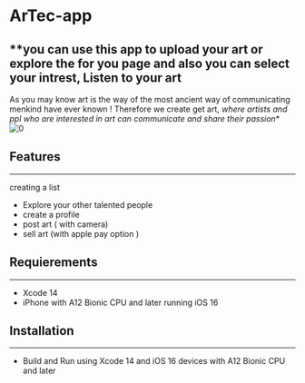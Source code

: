 # ArTec-app

## **you can use this app to upload your art or explore the for you page and also you can select your intrest, Listen to your art 
As you may know art is the way of the most ancient way of communicating menkind have ever known ! 
Therefore we create get art, *where artists and ppl who are interested in art can communicate and share their passion**
![0](https://user-images.githubusercontent.com/90031791/204267539-1890bc60-9b8c-49ce-9d67-b75fb38ac21e.jpeg)

## Features
***
creating a list 
-  Explore your other talented people
- create a profile 
-  post art ( with camera)
-  sell art (with apple pay option )

## Requierements
***
- Xcode 14
- iPhone with A12 Bionic CPU and later running iOS 16

## Installation
***
 - Build and Run using Xcode 14 and iOS 16 devices with A12 Bionic CPU and later




